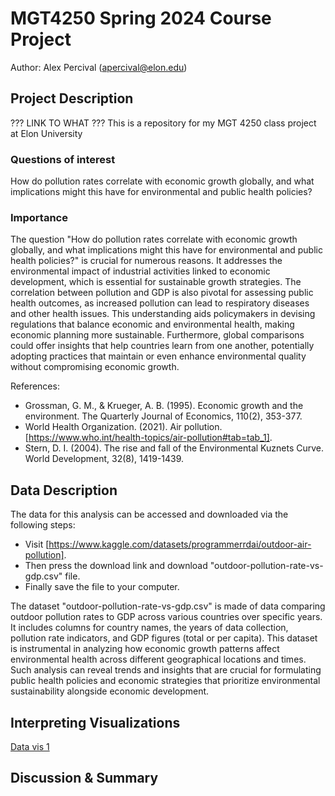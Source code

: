 # MGT4250 Spring 2024 Course Project
Author: Alex Percival (apercival@elon.edu)

## Project Description
??? LINK TO WHAT ???
This is a repository for my MGT 4250 class project at Elon University

### Questions of interest
How do pollution rates correlate with economic growth globally, and what implications might this have for environmental and public health policies?

### Importance
The question "How do pollution rates correlate with economic growth globally, and what implications might this have for environmental and public health policies?" is crucial for numerous reasons. It addresses the environmental impact of industrial activities linked to economic development, which is essential for sustainable growth strategies. The correlation between pollution and GDP is also pivotal for assessing public health outcomes, as increased pollution can lead to respiratory diseases and other health issues. This understanding aids policymakers in devising regulations that balance economic and environmental health, making economic planning more sustainable. Furthermore, global comparisons could offer insights that help countries learn from one another, potentially adopting practices that maintain or even enhance environmental quality without compromising economic growth.

References: 
- Grossman, G. M., & Krueger, A. B. (1995). Economic growth and the environment. The Quarterly Journal of Economics, 110(2), 353-377.
- World Health Organization. (2021). Air pollution. [https://www.who.int/health-topics/air-pollution#tab=tab_1].
- Stern, D. I. (2004). The rise and fall of the Environmental Kuznets Curve. World Development, 32(8), 1419-1439.

## Data Description
The data for this analysis can be accessed and downloaded via the following steps: 
- Visit [https://www.kaggle.com/datasets/programmerrdai/outdoor-air-pollution].
- Then press the download link and download "outdoor-pollution-rate-vs-gdp.csv" file. 
- Finally save the file to your computer.

The dataset "outdoor-pollution-rate-vs-gdp.csv" is made of data comparing outdoor pollution rates to GDP across various countries over specific years. It includes columns for country names, the years of data collection, pollution rate indicators, and GDP figures (total or per capita). This dataset is instrumental in analyzing how economic growth patterns affect environmental health across different geographical locations and times. Such analysis can reveal trends and insights that are crucial for formulating public health policies and economic strategies that prioritize environmental sustainability alongside economic development.

## Interpreting Visualizations
[Data vis 1](https://public.tableau.com/views/MGT4250Spring2024CourseProject/ScatterPlotofPollutionRatevs_GDPperCapita?:language=en-US&:sid=&:display_count=n&:origin=viz_share_link) 

## Discussion & Summary
